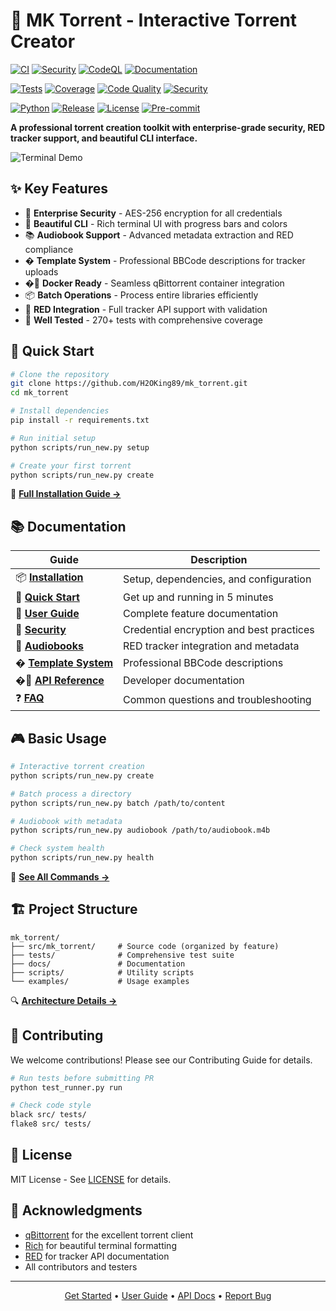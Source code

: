 # 🎯 MK Torrent - Interactive Torrent Creator

<!-- Status Badges -->
[![CI](https://github.com/H2OKing89/mk_torrent/actions/workflows/ci.yml/badge.svg)](https://github.com/H2OKing89/mk_torrent/actions/workflows/ci.yml)
[![Security](https://github.com/H2OKing89/mk_torrent/actions/workflows/security.yml/badge.svg)](https://github.com/H2OKing89/mk_torrent/actions/workflows/security.yml)
[![CodeQL](https://github.com/H2OKing89/mk_torrent/actions/workflows/codeql.yml/badge.svg)](https://github.com/H2OKing89/mk_torrent/actions/workflows/codeql.yml)
[![Documentation](https://github.com/H2OKing89/mk_torrent/actions/workflows/docs.yml/badge.svg)](https://github.com/H2OKing89/mk_torrent/actions/workflows/docs.yml)

<!-- Quality Badges -->
[![Tests](https://img.shields.io/badge/Tests-270%20passing-brightgreen)](tests/)
[![Coverage](https://img.shields.io/badge/Coverage-70%25+-brightgreen)](https://codecov.io/gh/H2OKing89/mk_torrent)
[![Code Quality](https://img.shields.io/badge/Ruff-0%20issues-brightgreen)](https://github.com/astral-sh/ruff)
[![Security](https://img.shields.io/badge/Bandit-0%20issues-brightgreen)](https://bandit.readthedocs.io/)

<!-- Project Badges -->
[![Python](https://img.shields.io/badge/Python-3.10%2B-blue)](https://www.python.org/)
[![Release](https://img.shields.io/github/v/release/H2OKing89/mk_torrent)](https://github.com/H2OKing89/mk_torrent/releases)
[![License](https://img.shields.io/badge/License-MIT-yellow.svg)](LICENSE)
[![Pre-commit](https://img.shields.io/badge/pre--commit-enabled-brightgreen?logo=pre-commit)](https://github.com/pre-commit/pre-commit)

**A professional torrent creation toolkit with enterprise-grade security, RED tracker support, and beautiful CLI interface.**

![Terminal Demo](docs/assets/demo.gif)

## ✨ Key Features

- 🔐 **Enterprise Security** - AES-256 encryption for all credentials
- 🎨 **Beautiful CLI** - Rich terminal UI with progress bars and colors
- 📚 **Audiobook Support** - Advanced metadata extraction and RED compliance
- � **Template System** - Professional BBCode descriptions for tracker uploads
- �🐳 **Docker Ready** - Seamless qBittorrent container integration
- 📦 **Batch Operations** - Process entire libraries efficiently
- 🎯 **RED Integration** - Full tracker API support with validation
- 🧪 **Well Tested** - 270+ tests with comprehensive coverage

## 🚀 Quick Start

```bash
# Clone the repository
git clone https://github.com/H2OKing89/mk_torrent.git
cd mk_torrent

# Install dependencies
pip install -r requirements.txt

# Run initial setup
python scripts/run_new.py setup

# Create your first torrent
python scripts/run_new.py create
```

📖 **[Full Installation Guide →](docs/INSTALLATION.md)**

## 📚 Documentation

| Guide | Description |
|-------|-------------|
| 📦 **[Installation](docs/INSTALLATION.md)** | Setup, dependencies, and configuration |
| 🎯 **[Quick Start](docs/QUICK_START.md)** | Get up and running in 5 minutes |
| 📖 **[User Guide](docs/USER_GUIDE.md)** | Complete feature documentation |
| 🔐 **[Security](docs/SECURITY.md)** | Credential encryption and best practices |
| 🎵 **[Audiobooks](docs/AUDIOBOOKS.md)** | RED tracker integration and metadata |
| � **[Template System](docs/core/metadata/9.5%20—%20Template%20System.md)** | Professional BBCode descriptions |
| �🔧 **[API Reference](docs/reference/API_REFERENCE.md)** | Developer documentation |
| ❓ **[FAQ](docs/FAQ.md)** | Common questions and troubleshooting |

## 🎮 Basic Usage

```bash
# Interactive torrent creation
python scripts/run_new.py create

# Batch process a directory
python scripts/run_new.py batch /path/to/content

# Audiobook with metadata
python scripts/run_new.py audiobook /path/to/audiobook.m4b

# Check system health
python scripts/run_new.py health
```

📖 **[See All Commands →](docs/USER_GUIDE.md)**

## 🏗️ Project Structure

```
mk_torrent/
├── src/mk_torrent/     # Source code (organized by feature)
├── tests/              # Comprehensive test suite
├── docs/               # Documentation
├── scripts/            # Utility scripts
└── examples/           # Usage examples
```

🔍 **[Architecture Details →](docs/reference/PROJECT_STRUCTURE.md)**

## 🤝 Contributing

We welcome contributions! Please see our Contributing Guide for details.

```bash
# Run tests before submitting PR
python test_runner.py run

# Check code style
black src/ tests/
flake8 src/ tests/
```

## 📄 License

MIT License - See [LICENSE](LICENSE) for details.

## 🙏 Acknowledgments

- [qBittorrent](https://www.qbittorrent.org/) for the excellent torrent client
- [Rich](https://github.com/Textualize/rich) for beautiful terminal formatting
- [RED](https://redacted.ch/) for tracker API documentation
- All contributors and testers

---

<p align="center">
  <a href="docs/QUICK_START.md">Get Started</a> •
  <a href="docs/USER_GUIDE.md">User Guide</a> •
  <a href="docs/reference/API_REFERENCE.md">API Docs</a> •
  <a href="https://github.com/H2OKing89/mk_torrent/issues">Report Bug</a>
</p>
